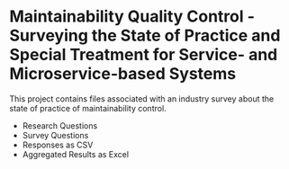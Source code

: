 # Maintainability Quality Control - Surveying the State of Practice and Special Treatment for Service- and Microservice-based Systems
This project contains files associated with an industry survey about the state of practice of maintainability control.
- Research Questions
- Survey Questions
- Responses as CSV
- Aggregated Results as Excel
